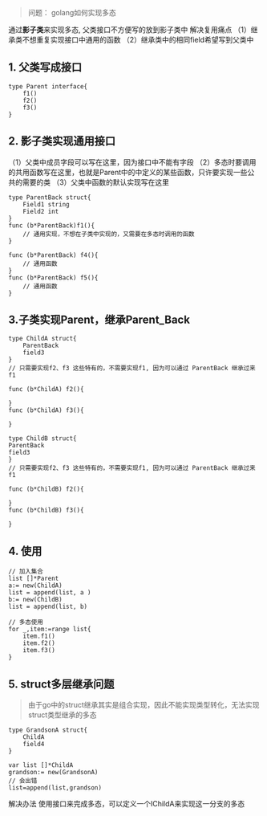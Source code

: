 > 问题： golang如何实现多态

通过**影子类**来实现多态, 父类接口不方便写的放到影子类中
解决复用痛点
（1）继承类不想重复实现接口中通用的函数
（2）继承类中的相同field希望写到父类中

## 1. 父类写成接口

```
type Parent interface{ 
    f1()
    f2()
    f3()
}
```
## 2. 影子类实现通用接口
（1）父类中成员字段可以写在这里，因为接口中不能有字段
（2）多态时要调用的共用函数写在这里，也就是Parent中的中定义的某些函数，只许要实现一些公共的需要的类
（3）父类中函数的默认实现写在这里

```
type ParentBack struct{
    Field1 string
    Field2 int
}
func (b*ParentBack)f1(){
    // 通用实现，不想在子类中实现的，又需要在多态时调用的函数
}

func (b*ParentBack) f4(){
    // 通用函数
}
func (b*ParentBack) f5(){
    // 通用函数
}
```

## 3.子类实现Parent，继承Parent_Back


```
type ChildA struct{
    ParentBack
	field3
}
// 只需要实现f2、f3 这些特有的，不需要实现f1, 因为可以通过 ParentBack 继承过来f1

func (b*ChildA) f2(){
	
}
func (b*ChildA) f3(){
	
}

type ChildB struct{
ParentBack
field3
}
// 只需要实现f2、f3 这些特有的，不需要实现f1, 因为可以通过 ParentBack 继承过来f1

func (b*ChildB) f2(){

}
func (b*ChildB) f3(){

}
```

## 4. 使用

```
// 加入集合
list []*Parent
a:= new(ChildA)
list = append(list, a )
b:= new(ChildB)
list = append(list, b)

// 多态使用
for _,item:=range list{
	item.f1()
	item.f2()
	item.f3()
}
```

## 5. struct多层继承问题
> 由于go中的struct继承其实是组合实现，因此不能实现类型转化，无法实现struct类型继承的多态

```
type GrandsonA struct{
    ChildA
	field4
}

```

```
var list []*ChildA
grandson:= new(GrandsonA)
// 会出错
list=append(list,grandson)
```

解决办法 使用接口来完成多态，可以定义一个IChildA来实现这一分支的多态